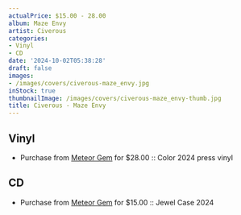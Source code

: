 ```yaml
---
actualPrice: $15.00 - 28.00
album: Maze Envy
artist: Civerous
categories:
- Vinyl
- CD
date: '2024-10-02T05:38:28'
draft: false
images:
- /images/covers/civerous-maze_envy.jpg
inStock: true
thumbnailImage: /images/covers/civerous-maze_envy-thumb.jpg
title: Civerous - Maze Envy
---
```


## Vinyl
* Purchase from [Meteor Gem](https://meteor-gem.com/products/civerous-maze-envy-lp) for $28.00 :: Color 2024 press vinyl
## CD
* Purchase from [Meteor Gem](https://meteor-gem.com/products/civerous-maze-envy-cd) for $15.00 :: Jewel Case 2024
